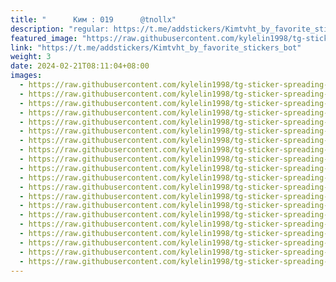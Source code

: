 ```yaml
---
title: "‌ ‌ ‌ ‌ ‌ ‌ ‌Ким : 019      ‌@tnollx"
description: "regular: https://t.me/addstickers/Kimtvht_by_favorite_stickers_bot"
featured_image: "https://raw.githubusercontent.com/kylelin1998/tg-sticker-spreading-worldwide-images/main/img/d0fe824a-aeac-4cac-bc2c-f923c367f1ee.jpg"
link: "https://t.me/addstickers/Kimtvht_by_favorite_stickers_bot"
weight: 3
date: 2024-02-21T08:11:04+08:00
images:
  - https://raw.githubusercontent.com/kylelin1998/tg-sticker-spreading-worldwide-images/main/img/d0fe824a-aeac-4cac-bc2c-f923c367f1ee.jpg
  - https://raw.githubusercontent.com/kylelin1998/tg-sticker-spreading-worldwide-images/main/img/b019df64-ac4c-4a9b-bae0-b2a5aebf9780.jpg
  - https://raw.githubusercontent.com/kylelin1998/tg-sticker-spreading-worldwide-images/main/img/23f8a084-311f-46e4-8000-8bb098d99e18.jpg
  - https://raw.githubusercontent.com/kylelin1998/tg-sticker-spreading-worldwide-images/main/img/1b457e0c-597b-4540-9536-da002e58bba2.jpg
  - https://raw.githubusercontent.com/kylelin1998/tg-sticker-spreading-worldwide-images/main/img/63707ad7-fdf0-4a98-8b25-60cde58980cd.jpg
  - https://raw.githubusercontent.com/kylelin1998/tg-sticker-spreading-worldwide-images/main/img/4a5a82ef-b6be-49b3-a7f2-7e5f3baa179c.jpg
  - https://raw.githubusercontent.com/kylelin1998/tg-sticker-spreading-worldwide-images/main/img/c45a0739-2470-47a9-b411-aeca2bd8fa2a.jpg
  - https://raw.githubusercontent.com/kylelin1998/tg-sticker-spreading-worldwide-images/main/img/0b6701c9-9985-4751-af09-830c619a9090.jpg
  - https://raw.githubusercontent.com/kylelin1998/tg-sticker-spreading-worldwide-images/main/img/e0e7eeda-7eb3-418e-ae4e-944b7243137b.jpg
  - https://raw.githubusercontent.com/kylelin1998/tg-sticker-spreading-worldwide-images/main/img/2375a50f-e8b2-4089-9c31-d3f086901af7.jpg
  - https://raw.githubusercontent.com/kylelin1998/tg-sticker-spreading-worldwide-images/main/img/55fdc6a0-4b38-455c-9f8a-4353fdd185cd.jpg
  - https://raw.githubusercontent.com/kylelin1998/tg-sticker-spreading-worldwide-images/main/img/8374a755-5d7b-4d63-b374-81351a6f98c4.jpg
  - https://raw.githubusercontent.com/kylelin1998/tg-sticker-spreading-worldwide-images/main/img/89a82c73-b67f-438e-a625-538e5b1fea27.jpg
  - https://raw.githubusercontent.com/kylelin1998/tg-sticker-spreading-worldwide-images/main/img/c37e23bc-ffcd-4571-a8ae-e937ecf42b6a.jpg
  - https://raw.githubusercontent.com/kylelin1998/tg-sticker-spreading-worldwide-images/main/img/3b5b8846-0c67-4118-b9ed-03cc40f24b37.jpg
  - https://raw.githubusercontent.com/kylelin1998/tg-sticker-spreading-worldwide-images/main/img/d694b8f9-1bad-4232-be1a-5ff79219ceed.jpg
  - https://raw.githubusercontent.com/kylelin1998/tg-sticker-spreading-worldwide-images/main/img/5e825e05-4bc9-4986-bb45-2145dfc92911.jpg
  - https://raw.githubusercontent.com/kylelin1998/tg-sticker-spreading-worldwide-images/main/img/91813b65-1f5f-4486-8ee3-fc73887e2da0.jpg
  - https://raw.githubusercontent.com/kylelin1998/tg-sticker-spreading-worldwide-images/main/img/64ee417a-ebb4-4fb1-b611-7778eb92c7a5.jpg
  - https://raw.githubusercontent.com/kylelin1998/tg-sticker-spreading-worldwide-images/main/img/23c444a1-17ad-4196-8696-cb9242356d21.jpg
---
```

